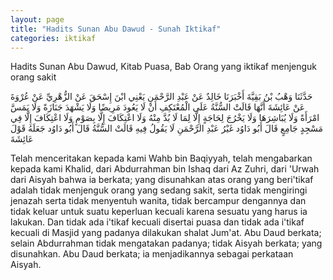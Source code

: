 ```yaml
---
layout: page
title: "Hadits Sunan Abu Dawud - Sunah Iktikaf"
categories: iktikaf
---
```


Hadits Sunan Abu Dawud, Kitab Puasa, Bab Orang yang iktikaf menjenguk orang sakit

<p class="arab">
حَدَّثَنَا وَهْبُ بْنُ بَقِيَّةَ أَخْبَرَنَا خَالِدٌ عَنْ عَبْدِ الرَّحْمَنِ يَعْنِي ابْنَ إِسْحَقَ عَنْ الزُّهْرِيِّ عَنْ عُرْوَةَ عَنْ عَائِشَةَ أَنَّهَا قَالَتْ السُّنَّةُ عَلَى الْمُعْتَكِفِ أَنْ لَا يَعُودَ مَرِيضًا وَلَا يَشْهَدَ جَنَازَةً وَلَا يَمَسَّ امْرَأَةً وَلَا يُبَاشِرَهَا وَلَا يَخْرُجَ لِحَاجَةٍ إِلَّا لِمَا لَا بُدَّ مِنْهُ وَلَا اعْتِكَافَ إِلَّا بِصَوْمٍ وَلَا اعْتِكَافَ إِلَّا فِي مَسْجِدٍ جَامِعٍ قَالَ أَبُو دَاوُد غَيْرُ عَبْدِ الرَّحْمَنِ لَا يَقُولُ فِيهِ قَالَتْ السُّنَّةُ قَالَ أَبُو دَاوُد جَعَلَهُ قَوْلَ عَائِشَةَ
</p>

Telah menceritakan kepada kami Wahb bin Baqiyyah, telah mengabarkan kepada kami Khalid, dari Abdurrahman bin Ishaq dari Az Zuhri, dari 'Urwah dari Aisyah bahwa ia berkata; yang disunahkan atas orang yang beri'tikaf adalah tidak menjenguk orang yang sedang sakit, serta tidak mengiringi jenazah serta tidak menyentuh wanita, tidak bercampur dengannya dan tidak keluar untuk suatu keperluan kecuali karena sesuatu yang harus ia lakukan. Dan tidak ada i'tikaf kecuali disertai puasa dan tidak ada i'tikaf kecuali di Masjid yang padanya dilakukan shalat Jum'at. Abu Daud berkata; selain Abdurrahman tidak mengatakan padanya; tidak Aisyah berkata; yang disunahkan. Abu Daud berkata; ia menjadikannya sebagai perkataan Aisyah.

<!-- https://www.hadits.id/hadits/dawud/2115 -->